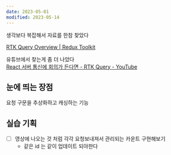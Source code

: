```yaml
---
date: 2023-05-01
modified: 2023-05-14
---
```


생각보다 복잡해서 자료를 한참 찾았다

[RTK Query Overview | Redux Toolkit](https://redux-toolkit.js.org/rtk-query/overview)

유튜브에서 찾는게 좀 더 나았다  
[React 서버 통신에 회의가 든다면 - RTK Query - YouTube](https://www.youtube.com/watch?v=pnpO3o8mLBU&t=1517s)

## 눈에 띄는 장점

요청 구문을 추상화하고 캐싱하는 기능

## 실습 기획

- [ ] 영상에 나오는 것 처럼 각각 요청보내져서 관리되는 카운트 구현해보기
  - 같은 id 는 같이 업데이트 되야한다
